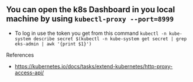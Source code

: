 ## You can open the k8s Dashboard in you local machine by using `kubectl-proxy --port=8999`
* To log in use the token you get from this command `kubectl -n kube-system describe secret $(kubectl -n kube-system get secret | grep eks-admin | awk '{print $1}')`


References
* https://kubernetes.io/docs/tasks/extend-kubernetes/http-proxy-access-api/
